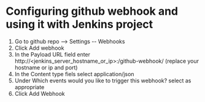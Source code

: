 # Configuring github webhook and using it with Jenkins project

1. Go to github repo --> Settings -- Webhooks
2. Click Add webhook
3. In the Payload URL field enter http://<jenkins_server_hostname_or_ip>:<port>/github-webhook/ (replace your hostname or ip and port)
4. In the Content type fiels select application/json
5. Under Which events would you like to trigger this webhook? select as appropriate
6. Click Add Webhook
